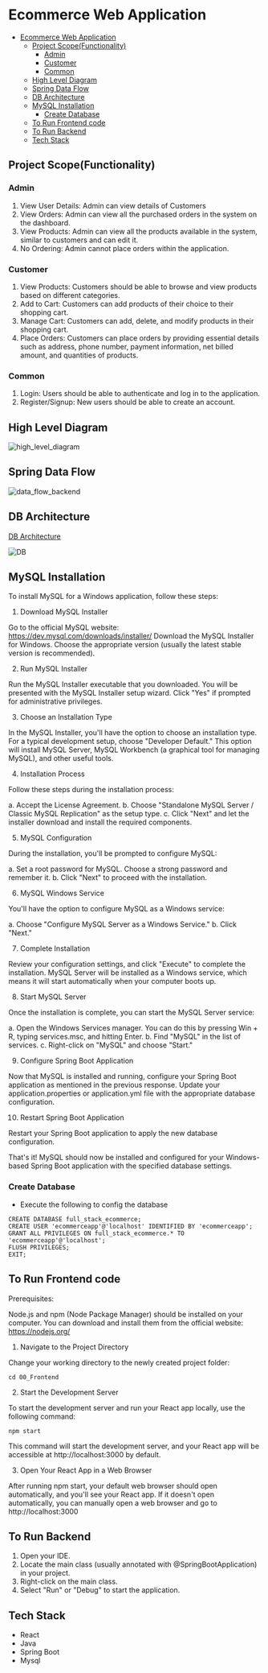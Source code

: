 # Ecommerce Web Application

- [Ecommerce Web Application](#ecommerce-web-application)
  - [Project Scope(Functionality)](#project-scopefunctionality)
    - [Admin](#admin)
    - [Customer](#customer)
    - [Common](#common)
  - [High Level Diagram](#high-level-diagram)
  - [Spring Data Flow](#spring-data-flow)
  - [DB Architecture](#db-architecture)
  - [MySQL Installation](#mysql-installation)
    - [Create Database](#create-database)
  - [To Run Frontend code](#to-run-frontend-code)
  - [To Run Backend](#to-run-backend)
  - [Tech Stack](#tech-stack)

## Project Scope(Functionality)

### Admin

1. View User Details: Admin can view details of Customers
2. View Orders: Admin can view all the purchased orders in the system on the dashboard.
3. View Products: Admin can view all the products available in the system, similar to customers and can edit it.
4. No Ordering: Admin cannot place orders within the application.

### Customer

1. View Products: Customers should be able to browse and view products based on different categories.
2. Add to Cart: Customers can add products of their choice to their shopping cart.
3. Manage Cart: Customers can add, delete, and modify products in their shopping cart.
4. Place Orders: Customers can place orders by providing essential details such as address, phone number, payment information, net billed amount, and quantities of products.

### Common

1. Login: Users should be able to authenticate and log in to the application.
2. Register/Signup: New users should be able to create an account.

## High Level Diagram

![high_level_diagram](./99_Others/02_Project_High_Level_Diagram.png)

## Spring Data Flow

![data_flow_backend](./99_Others/01_spring.png)

## DB Architecture

[DB Architecture](./02_DB/ER_Diagram-1.0.pdf)

![DB](./02_DB/DB.png)

## MySQL Installation

To install MySQL for a Windows application, follow these steps:

1. Download MySQL Installer

Go to the official MySQL website: https://dev.mysql.com/downloads/installer/
Download the MySQL Installer for Windows. Choose the appropriate version (usually the latest stable version is recommended).

2. Run MySQL Installer

Run the MySQL Installer executable that you downloaded.
You will be presented with the MySQL Installer setup wizard. Click "Yes" if prompted for administrative privileges.

3. Choose an Installation Type

In the MySQL Installer, you'll have the option to choose an installation type. For a typical development setup, choose "Developer Default." This option will install MySQL Server, MySQL Workbench (a graphical tool for managing MySQL), and other useful tools.

4. Installation Process

Follow these steps during the installation process:

a. Accept the License Agreement.
b. Choose "Standalone MySQL Server / Classic MySQL Replication" as the setup type.
c. Click "Next" and let the installer download and install the required components.

5. MySQL Configuration

During the installation, you'll be prompted to configure MySQL:

a. Set a root password for MySQL. Choose a strong password and remember it.
b. Click "Next" to proceed with the installation.

6. MySQL Windows Service

You'll have the option to configure MySQL as a Windows service:

a. Choose "Configure MySQL Server as a Windows Service."
b. Click "Next."

7. Complete Installation

Review your configuration settings, and click "Execute" to complete the installation. MySQL Server will be installed as a Windows service, which means it will start automatically when your computer boots up.

8. Start MySQL Server

Once the installation is complete, you can start the MySQL Server service:

a. Open the Windows Services manager. You can do this by pressing Win + R, typing services.msc, and hitting Enter.
b. Find "MySQL" in the list of services.
c. Right-click on "MySQL" and choose "Start."

9. Configure Spring Boot Application

Now that MySQL is installed and running, configure your Spring Boot application as mentioned in the previous response. Update your application.properties or application.yml file with the appropriate database configuration.

10. Restart Spring Boot Application

Restart your Spring Boot application to apply the new database configuration.

That's it! MySQL should now be installed and configured for your Windows-based Spring Boot application with the specified database settings.

### Create Database

- Execute the following to config the database

```
CREATE DATABASE full_stack_ecommerce;
CREATE USER 'ecommerceapp'@'localhost' IDENTIFIED BY 'ecommerceapp';
GRANT ALL PRIVILEGES ON full_stack_ecommerce.* TO 'ecommerceapp'@'localhost';
FLUSH PRIVILEGES;
EXIT;
```

## To Run Frontend code

Prerequisites:

Node.js and npm (Node Package Manager) should be installed on your computer. You can download and install them from the official website: https://nodejs.org/

1. Navigate to the Project Directory

Change your working directory to the newly created project folder:

```
cd 00_Frontend
```

2.  Start the Development Server

To start the development server and run your React app locally, use the following command:

```
npm start
```

This command will start the development server, and your React app will be accessible at http://localhost:3000 by default.

3. Open Your React App in a Web Browser

After running npm start, your default web browser should open automatically, and you'll see your React app. If it doesn't open automatically, you can manually open a web browser and go to http://localhost:3000

## To Run Backend

1. Open your IDE.
2. Locate the main class (usually annotated with @SpringBootApplication) in your project.
3. Right-click on the main class.
4. Select "Run" or "Debug" to start the application.

## Tech Stack

- React
- Java
- Spring Boot
- Mysql
